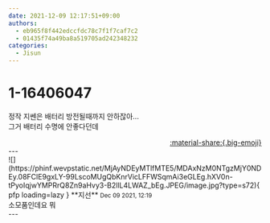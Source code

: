 ```yaml
---
date: 2021-12-09 12:17:51+09:00
authors:
  - eb965f8f442edccfdc78c7f1f7caf7c2
  - 01435f74a49ba8a519705ad242348232
categories:
  - Jisun
---
```


# 1-16406047

<div class="post-container" markdown="1">
<div class="content-container md-sidebar__scrollwrap" markdown="1">

정작 지쎈은 배터리 방전될때까지 안하잖아...<br>그거 배터리 수명에 안좋다던데

</div>
</div>

<div style="text-align: right;" markdown="1">
<a href="https://weverse.io/fromis9/fanpost/1-16406047" style="text-align: right;">:material-share:{.big-emoji}</a>
</div>
---

<div class="comments-container md-sidebar__scrollwrap" markdown="1">
<div class="comment" markdown="1">
<div class='id-container' markdown="1">
![](https://phinf.wevpstatic.net/MjAyNDEyMTlfMTE5/MDAxNzM0NTgzMjY0NDEy.08FClE9gxLY-99LscoMUgQbKnrVicLFFWSqmAi3eGLEg.hXV0n-tPyoIqjwYMPRrQ8Zn9aHvy3-B2llL4LWAZ_bEg.JPEG/image.jpg?type=s72){ pfp loading=lazy }
**<span class="artist">지선</span>** <small>Dec 09 2021, 12:19</small><br>
</div>
<div class='comment-body' markdown="1">
소모품인데요 뭐 
</div>
</div>
</div>
---
